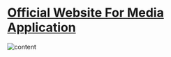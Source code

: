 
  # <a href="https://658514521eb607875ac8b2e0--enchanting-treacle-c650e5.netlify.app/" target="_blank">Official Website For Media Application</a>
![content](https://github.com/DuyThong28/Official-Media-Website/assets/116278919/3c1ce8f0-9e48-4725-95d9-a19631a976d5)

  


  
